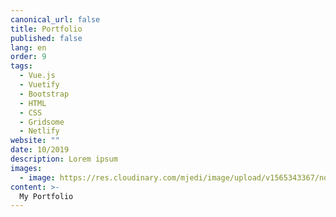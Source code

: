 ```yaml
---
canonical_url: false
title: Portfolio
published: false
lang: en
order: 9
tags:
  - Vue.js
  - Vuetify
  - Bootstrap
  - HTML
  - CSS
  - Gridsome
  - Netlify
website: ""
date: 10/2019
description: Lorem ipsum
images:
  - image: https://res.cloudinary.com/mjedi/image/upload/v1565343367/nd6hdlqhbymmi4vh3skf.jpg
content: >-
  My Portfolio
---
```


